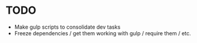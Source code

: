 TODO
====

* Make gulp scripts to consolidate dev tasks
* Freeze dependencies / get them working with gulp / require them / etc.
